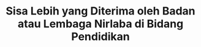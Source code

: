 ---
id: 3
title: Sisa Lebih yang Diterima oleh Badan atau Lembaga Nirlaba di Bidang Pendidikan
fitur: resume
category: pph
topik: Penghasilan
type: word
tgl: 15/01/2010
---